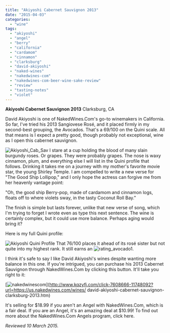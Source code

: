 ```yaml
---
title: "Akiyoshi Cabernet Sauvignon 2013"
date: "2015-04-03"
categories:
  - "wine"
tags:
  - "akiyoshi"
  - "angel"
  - "berry"
  - "california"
  - "cardamom"
  - "cinnamon"
  - "clarksburg"
  - "david-akiyoshi"
  - "naked-wines"
  - "nakedwines-com"
  - "nakedwines-com-beer-wine-sake-review"
  - "review"
  - "tasting-notes"
  - "violet"
---
```


**Akiyoshi Cabernet Sauvignon 2013** Clarksburg, CA

David Akiyoshi is one of NakedWines.Com's go-to winemakers in California. So far, I've tried his 2013 Sangiovese Rosé, and it placed firmly in my second-best grouping, the Avocados. That's a 69/100 on the Quini scale. All that means is I expect a pretty good, though probably not exceptional, wine as I open this cabernet sauvignon.

![Akiyoshi_Cab_Sav](http://s3.amazonaws.com/thegourmez-wpmedia/2015/03/Akiyoshi_Cab_Sav-428x500.jpg) I stare at a cup holding the blood of many slain burgundy roses. Or grapes. They were probably grapes. The nose is waxy cinnamon, plum, and everything else I will list in the Quini profile that follows. Drinking it takes me on a journey with my mother's favorite movie star, the young Shirley Temple. I am compelled to write a new verse for "The Good Ship Lollipop," and I only hope the actress can forgive me from her heavenly vantage point:

"Oh, the good ship Berry-pop, made of cardamom and cinnamon logs, floats off to where violets sway, in the tasty Coconut Roll Bay."

The finish is simple but lasts forever, unlike that new verse of song, which I'm trying to forget I wrote even as type this next sentence. The wine is certainly complex, but it could use more balance. Perhaps aging would bring it?

Here is my full Quini profile:

![Akiyoshi Quini Profile](http://s3.amazonaws.com/thegourmez-wpmedia/2015/03/Akiyoshi-Quini-Profile-912x1024.jpg) That 76/100 places it ahead of its rosé sister but not quite into my highest rank. It still earns an ![rating_avocado1](http://s3.amazonaws.com/thegourmez-wpmedia/2009/02/rating_avocado1.gif).

I think it's safe to say I like David Akiyoshi's wines despite wanting more balance in this one. If you're intrigued, you can purchase his 2013 Cabernet Sauvignon through NakedWines.Com by clicking this button. It'll take you right to it:

[![nakedwinescom](http://s3.amazonaws.com/thegourmez-wpmedia/2015/03/nakedwinescom.jpeg)](http://www.kqzyfj.com/click-7608666-11748092?url=https://us.nakedwines.com/wines/ david-akiyoshi-cabernet-sauvignon-clarksburg-2013.htm)

It's selling for $18.99 if you aren't an Angel with NakedWines.Com, which is a fair deal. If you are an Angel, it's an amazing deal at $10.99! To find out more about the NakedWines.Com Angels program, click here.

_Reviewed 10 March 2015._
